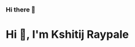 ### Hi there 👋
<h1>Hi 👋, I'm Kshitij Raypale</h1>
<!--
**Kshitijsk29/Kshitijsk29** is a ✨ _special_ ✨ repository because its `README.md` (this file) appears on your GitHub profile.

Here are some ideas to get you started:

- 🔭 I’m currently working on ...
Creating my personal projects, integration View with Jetpack Compose and Test's in Android
Integration with API's, Android.
- 🌱 I’m currently learning ...
- 👯 I’m looking to collaborate on ...
- 🤔 I’m looking for help with ...
- 💬 Ask me about ...
- 📫 How to reach me: ...
- 😄 Pronouns: ...
- ⚡ Fun fact: ...
-->
